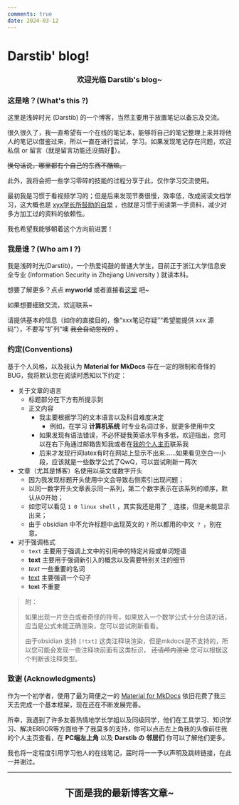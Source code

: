 ```yaml
---
comments: true
date: 2024-03-12
---
```


# Darstib' blog!


<h3 style="text-align: center;">欢迎光临 Darstib's blog~</h3>
<!-- more -->

### 这是啥？(What's this ?)

这里是浅碎时光 (Darstib) 的一个博客，当然主要用于放置笔记以备忘及交流。

很久很久了，我一直希望有一个在线的笔记本，能够将自己的笔记整理上来并将他人的笔记以借鉴过来，所以一直在进行尝试，学习。如果发现笔记存在问题，欢迎私信 or 留言（就是留言功能还没搞好🥲）。

<del>换句话说，哪里都有个自己的东西不酷嘛。</del>

此外，我将会把一些学习零碎的技能的过程分享于此，仅作学习交流使用。

最初我是习惯于看视频学习的；但是后来发现节奏很慢，效率低，改成阅读文档学习，这大概也是 [xyx学长所鼓励的自举](https://xuan-insr.github.io/cpp/cpp_restart/#:~:text=%E7%9A%84%E4%BA%86%EF%BC%8C%E4%BD%86%E6%98%AF-,%E6%88%91%E8%AE%A4%E4%B8%BA%E5%AD%A6%E4%B9%A0%E4%B8%80%E9%97%A8%E7%9F%A5%E8%AF%86%E7%9A%84%E9%87%8D%E8%A6%81%E8%8A%82%E7%82%B9%E6%98%AF%E3%80%8C%E8%87%AA%E4%B8%BE%E3%80%8D,-%E3%80%82%E6%94%BE%E5%88%B0%20C%2B%2B%20%E6%9D%A5%E8%AF%B4) ，也就是习惯于阅读第一手资料，减少对多方加工过的资料的依赖性。

我也希望我能够朝着这个方向前进罢！

### 我是谁？(Who am I ?)

我是浅碎时光(Darstib)，一个热爱捣鼓的普通大学生，目前正于浙江大学信息安全专业 (Information Security in Zhejiang University ) 就读本科。

想要了解更多？点点 **myworld** 或者直接看[这里](https://darstib.github.io/myworld/) 吧~

如果想要细致交流，欢迎联系~ 

请提供基本的信息（如你的直接目的，像“xxx笔记存疑”“希望能提供 xxx 源码”），不要写“扩列”噢 ~~我会自动忽视的~~ 。

### 约定(Conventions)

基于个人风格，以及我认为 **Material for MkDocs** 存在一定的限制和奇怪的BUG，我将默认您在阅读时悉知以下约定：

- 关于文章的语言
    - 标题部分在下方有所提示到
    - 正文内容
      - 我主要根据学习的文本语言以及科目难度决定
        - 例如，在学习 **计算机系统** 时专业名词过多，就更多使用中文
      - 如果发现有语法错误，不必怀疑我英语水平有多低，欢迎指出，您可以在右下角通过邮箱告知我或者在[我的个人主页](https://darstib.github.io/myworld/)联系我
      - 后来才发现行间latex有时在网站上显示不出来……如果看见空白一小段，应该就是一些数学公式了QwQ，可以尝试刷新一两次
- 文章（尤其是博客）名使用以英文或数字开头
    - 因为我发现标题开头使用中文会导致右侧索引出现问题；
    - 以同一数字开头文章表示同一系列，第二个数字表示在该系列的顺序，默认从0开始；
    - 如您可以看见 `1 0 linux shell` ，其实我还是用了 `_` 连接，但是未能显示出来；
    - 由于 obsidian 中不允许标题中出现英文的 `?` 所以都用的中文 `？` ，别在意。
- 对于强调格式
    - `text` 主要用于强调上文中的引用中的特定片段或单词短语
    - **text** 主要用于强调新引入的概念以及需要特别关注的细节
    - _text_ 一些重要的名词
    - <u>text</u>  主要强调一个句子
    - ~~text~~ 不重要

> 附：
>
> 如果出现一片空白或者奇怪的符号，如果放入一个数学公式十分合适的话，应当是公式未能正确渲染，您可以尝试刷新看看。
>
> 由于obsidian 支持 `[!txt]` 这类注释块渲染，但是mkdocs是不支持的，所以您可能会发现一些注释块前面有这类标识， ~~还请颅内渲染~~ 您可以根据这个判断该注释类型。

### 致谢 (Acknowledgments)

作为一个初学者，使用了最为简便之一的 [Material for MkDocs](https://squidfunk.github.io/mkdocs-material/)  依旧花费了我三天去完成一个基本框架，现在还在不断发展完善。

所幸，我遇到了许多友善热情地学长学姐以及同级同学，他们在工具学习、知识学习、解决ERROR等方面给予了我莫多的支持，你可以点击左上角我的头像前往我的个人主页查看，在 **PC端左上角** 以及 **Darstib の 邻居们** 你可以了解他们更多。

我也将一定程度引用学习他人的在线笔记，届时将一一予以声明及跳转链接，在此一并谢过。

*** 

<h2 style="text-align: center;">下面是我的最新博客文章~</h2>